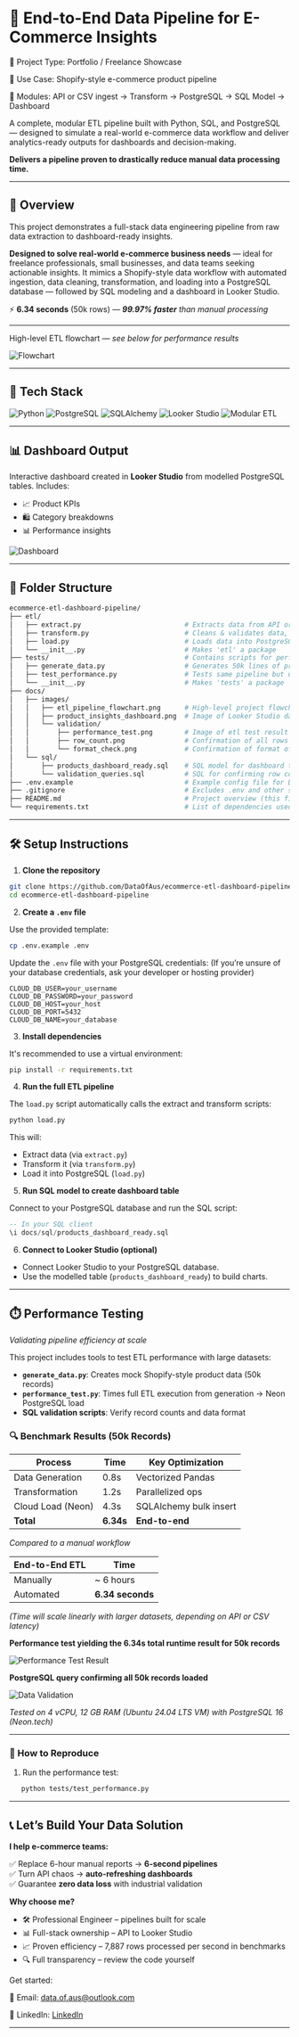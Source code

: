# 🛒 End-to-End Data Pipeline for E-Commerce Insights

📁 Project Type: Portfolio / Freelance Showcase

💼 Use Case: Shopify-style e-commerce product pipeline

🧩 Modules: API or CSV ingest → Transform → PostgreSQL → SQL Model → Dashboard

A complete, modular ETL pipeline built with Python, SQL, and PostgreSQL — designed to simulate a real-world e-commerce data workflow and deliver analytics-ready outputs for dashboards and decision-making. 

**Delivers a pipeline proven to drastically reduce manual data processing time.**

---

## 🚀 Overview

This project demonstrates a full-stack data engineering pipeline from raw data extraction to dashboard-ready insights.

**Designed to solve real-world e-commerce business needs** — ideal for freelance professionals, small businesses, and data teams seeking actionable insights. It mimics a Shopify-style data workflow with automated ingestion, data cleaning, transformation, and loading into a PostgreSQL database — followed by SQL modeling and a dashboard in Looker Studio.

⚡ **6.34 seconds** (50k rows) — ***99.97% faster** than manual processing*

---
High-level ETL flowchart — *see below for performance results*

![Flowchart](docs/images/etl_pipeline_flowchart.png)

---

## 🧱 Tech Stack

![Python](https://img.shields.io/badge/Python-3.10+-blue.svg)
![PostgreSQL](https://img.shields.io/badge/PostgreSQL-Database-blue)
![SQLAlchemy](https://img.shields.io/badge/SQLAlchemy-ORM-yellow)
![Looker Studio](https://img.shields.io/badge/Looker%20Studio-Dashboarding-brightgreen)
![Modular ETL](https://img.shields.io/badge/ETL-Modular-orange)

---

## 📊 Dashboard Output

Interactive dashboard created in **Looker Studio** from modelled PostgreSQL tables. Includes:

- 📈 Product KPIs
- 🛍️ Category breakdowns
- 📊 Performance insights

![Dashboard](docs/images/product_insights_dashboard.png)

---

## 📁 Folder Structure

```bash
ecommerce-etl-dashboard-pipeline/
├── etl/
│   ├── extract.py                          # Extracts data from API or CSV
│   ├── transform.py                        # Cleans & validates data, adds timestamps
│   ├── load.py                             # Loads data into PostgreSQL (with retries)
│   └── __init__.py                         # Makes 'etl' a package
├── tests/                                  # Contains scripts for performance testing
│   ├── generate_data.py                    # Generates 50k lines of product data
│   ├── test_performance.py                 # Tests same pipeline but using 50k rows of data
│   └── __init__.py                         # Makes 'tests' a package
├── docs/
│   ├── images/
│   │   ├── etl_pipeline_flowchart.png      # High-level project flowchart
│   │   ├── product_insights_dashboard.png  # Image of Looker Studio dashboard
│   │   └── validation/
│   │       ├── performance_test.png        # Image of etl test result for 50k rows
│   │       ├── row_count.png               # Confirmation of all rows loaded to PostgreSQL
│   │       └── format_check.png            # Confirmation of format of loaded data
│   └── sql/
│       ├── products_dashboard_ready.sql    # SQL model for dashboard tables
│       └── validation_queries.sql          # SQL for confirming row count and format
├── .env.example                            # Example config file for DB credentials
├── .gitignore                              # Excludes .env and other sensitive files
├── README.md                               # Project overview (this file)
└── requirements.txt                        # List of dependencies used by the scripts

```
---

## 🛠️ Setup Instructions

1. **Clone the repository**

```bash
git clone https://github.com/DataOfAus/ecommerce-etl-dashboard-pipeline.git
cd ecommerce-etl-dashboard-pipeline
```

2. **Create a `.env` file**

Use the provided template:

```bash
cp .env.example .env
```

Update the `.env` file with your PostgreSQL credentials:
(If you’re unsure of your database credentials, ask your developer or hosting provider)

```
CLOUD_DB_USER=your_username
CLOUD_DB_PASSWORD=your_password
CLOUD_DB_HOST=your_host
CLOUD_DB_PORT=5432
CLOUD_DB_NAME=your_database
```

3. **Install dependencies**

It's recommended to use a virtual environment:

```bash
pip install -r requirements.txt
```

4. **Run the full ETL pipeline**

The `load.py` script automatically calls the extract and transform scripts:

```bash
python load.py
```

This will:
- Extract data (via `extract.py`)
- Transform it (via `transform.py`)
- Load it into PostgreSQL (`load.py`)

5. **Run SQL model to create dashboard table**

Connect to your PostgreSQL database and run the SQL script:

```sql
-- In your SQL client
\i docs/sql/products_dashboard_ready.sql
```

6. **Connect to Looker Studio (optional)**

- Connect Looker Studio to your PostgreSQL database.
- Use the modelled table (`products_dashboard_ready`) to build charts.

---

## ⏱️  Performance Testing  
*Validating pipeline efficiency at scale*

This project includes tools to test ETL performance with large datasets:
- **`generate_data.py`**: Creates mock Shopify-style product data (50k records)
- **`performance_test.py`**: Times full ETL execution from generation → Neon PostgreSQL load
- **SQL validation scripts**: Verify record counts and data format

### 🔍 Benchmark Results (50k Records)  
| **Process**               | **Time**  | **Key Optimization**   |
|---------------------------|-----------|------------------------|
| Data Generation           | 0.8s      | Vectorized Pandas      |
| Transformation            | 1.2s      | Parallelized ops       |
| Cloud Load (Neon)         | 4.3s      | SQLAlchemy bulk insert |
| **Total**                 | **6.34s** | **End-to-end**         |

*Compared to a manual workflow*

| End-to-End ETL    | Time              |
|-------------------|-------------------|
| Manually          | ~ 6 hours         | 
| Automated         | **6.34 seconds**  | 

*(Time will scale linearly with larger datasets, depending on API or CSV latency)*

**Performance test yielding the 6.34s total runtime result for 50k records**

![Performance Test Result](docs/images/validation/performance_test.png)

**PostgreSQL query confirming all 50k records loaded**

![Data Validation](docs/images/validation/row_count.png)

*Tested on 4 vCPU, 12 GB RAM (Ubuntu 24.04 LTS VM) with PostgreSQL 16 (Neon.tech)*

---

### 🔄 How to Reproduce  
1. Run the performance test:
```bash
   python tests/test_performance.py
```

---

## 📞 Let’s Build Your Data Solution 

**I help e-commerce teams:** 

✅ Replace 6-hour manual reports → **6-second pipelines**  
✅ Turn API chaos → **auto-refreshing dashboards**  
✅ Guarantee **zero data loss** with industrial validation  

**Why choose me?** 

- 🛠️ Professional Engineer – pipelines built for scale  
- 📊 Full-stack ownership – API to Looker Studio  
- 📈 Proven efficiency – 7,887 rows processed per second in benchmarks
- 🔍 Full transparency – review the code yourself

Get started:

📧 Email: data.of.aus@outlook.com

🔗 LinkedIn: [LinkedIn](https://www.linkedin.com/in/aaron-mietzel/)

---
